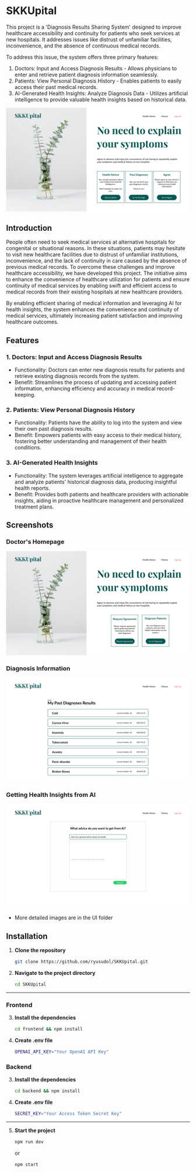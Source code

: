 # SKKUpital

This project is a 'Diagnosis Results Sharing System' designed to improve healthcare accessibility and continuity for patients who seek services at new hospitals. It addresses issues like distrust of unfamiliar facilities, inconvenience, and the absence of continuous medical records.

To address this issue, the system offers three primary features:
1. Doctors: Input and Access Diagnosis Results - Allows physicians to enter and retrieve patient diagnosis information seamlessly.
2. Patients: View Personal Diagnosis History - Enables patients to easily access their past medical records.
3. AI-Generated Health Insights: Analyze Diagnosis Data - Utilizes artificial intelligence to provide valuable health insights based on historical data.

![Patient's Homepage](./UI/Homepage%20-%20Patient%20Logged%20in.jpg)

## Introduction

People often need to seek medical services at alternative hospitals for congenital or situational reasons. In these situations, patients may hesitate to visit new healthcare facilities due to distrust of unfamiliar institutions, inconvenience, and the lack of continuity in care caused by the absence of previous medical records. To overcome these challenges and improve healthcare accessibility, we have developed this project. The initiative aims to enhance the convenience of healthcare utilization for patients and ensure continuity of medical services by enabling swift and efficient access to medical records from their existing hospitals at new healthcare providers.

By enabling efficient sharing of medical information and leveraging AI for health insights, the system enhances the convenience and continuity of medical services, ultimately increasing patient satisfaction and improving healthcare outcomes.

## Features

### 1. Doctors: Input and Access Diagnosis Results
* Functionality: Doctors can enter new diagnosis results for patients and retrieve existing diagnosis records from the system.
* Benefit: Streamlines the process of updating and accessing patient information, enhancing efficiency and accuracy in medical record-keeping.

### 2. Patients: View Personal Diagnosis History
* Functionality: Patients have the ability to log into the system and view their own past diagnosis results.
* Benefit: Empowers patients with easy access to their medical history, fostering better understanding and management of their health conditions.

### 3. AI-Generated Health Insights
* Functionality: The system leverages artificial intelligence to aggregate and analyze patients' historical diagnosis data, producing insightful health reports.
* Benefit: Provides both patients and healthcare providers with actionable insights, aiding in proactive healthcare management and personalized treatment plans.

## Screenshots
### Doctor's Homepage
![Doctor's Homepage](./UI/Homepage%20-%20Doctor%20Logged%20in.jpg)
### Diagnosis Information
![Patient's History](./UI/History%20-%20Patient.png)
### Getting Health Insights from AI
![Health Insights](./UI/Health%20Advice%20-%20Patient.png)

* More detailed images are in the UI folder

## Installation
1. **Clone the repository**

    ```bash
    git clone https://github.com/ryusudol/SKKUpital.git
    ```

2. **Navigate to the project directory**

    ```bash
    cd SKKUpital
    ```
---
### Frontend
3. **Install the dependencies**

    ```bash
    cd frontend && npm install
    ```
4. **Create .env file**

    ```bash
    OPENAI_API_KEY="Your OpenAI API Key"
    ```

### Backend
3. **Install the dependencies**

    ```bash
    cd backend && npm install
    ```
4. **Create .env file**

    ```bash
    SECRET_KEY="Your Access Token Secret Key"
    ```
---
5. **Start the project**

    ```bash
    npm run dev
    ```
    or
    ```bash
    npm start
    ```

